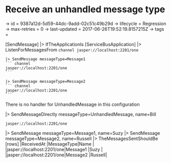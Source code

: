 # Receive an unhandled message type

-> id = 9387a12d-5d59-44dc-9add-02c51c49b29d
-> lifecycle = Regression
-> max-retries = 0
-> last-updated = 2017-06-26T19:52:19.8157215Z
-> tags = 

[SendMessage]
|> IfTheApplicationIs
    [ServiceBusApplication]
    |> ListenForMessagesFrom
    ``` channel
    jasper://localhost:2201/one
    ```

    |> SendMessage messageType=Message1
    ``` channel
    jasper://localhost:2201/one
    ```

    |> SendMessage messageType=Message2
    ``` channel
    jasper://localhost:2201/one
    ```



There is no handler for UnhandledMessage in this configuration

|> SendMessageDirectly messageType=UnhandledMessage, name=Bill
``` address
jasper://localhost:2201/one
```

|> SendMessage messageType=Message1, name=Suzy
|> SendMessage messageType=Message2, name=Russell
|> TheMessagesSentShouldBe
    [rows]
    |ReceivedAt                 |MessageType|Name   |
    |jasper://localhost:2201/one|Message1   |Suzy   |
    |jasper://localhost:2201/one|Message2   |Russell|

~~~
